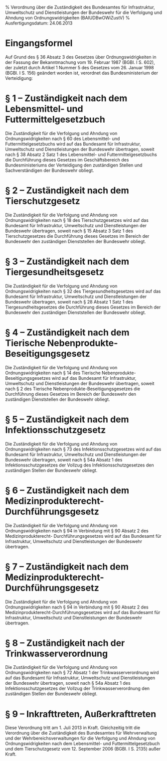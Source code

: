 % Verordnung über die Zuständigkeit des Bundesamtes für Infrastruktur, Umweltschutz und Dienstleistungen der Bundeswehr für die Verfolgung und Ahndung von Ordnungswidrigkeiten  (BAIUDBwOWiZustV)
% Ausfertigungsdatum: 24.06.2013
 
# Eingangsformel

Auf Grund des § 36 Absatz 3 des Gesetzes über Ordnungswidrigkeiten in der Fassung der Bekanntmachung vom 19. Februar 1987 (BGBl. I S. 602), der zuletzt durch Artikel 1 Nummer 5 des Gesetzes vom 26. Januar 1998 (BGBl. I S. 156) geändert worden ist, verordnet das Bundesministerium der Verteidigung:

# § 1 – Zuständigkeit nach dem Lebensmittel- und Futtermittelgesetzbuch

Die Zuständigkeit für die Verfolgung und Ahndung von Ordnungswidrigkeiten nach § 60 des Lebensmittel- und Futtermittelgesetzbuchs wird auf das Bundesamt für Infrastruktur, Umweltschutz und Dienstleistungen der Bundeswehr übertragen, soweit nach § 38 Absatz 2 Satz 1 des Lebensmittel- und Futtermittelgesetzbuchs die Durchführung dieses Gesetzes im Geschäftsbereich des Bundesministeriums der Verteidigung den zuständigen Stellen und Sachverständigen der Bundeswehr obliegt.

# § 2 – Zuständigkeit nach dem Tierschutzgesetz

Die Zuständigkeit für die Verfolgung und Ahndung von Ordnungswidrigkeiten nach § 18 des Tierschutzgesetzes wird auf das Bundesamt für Infrastruktur, Umweltschutz und Dienstleistungen der Bundeswehr übertragen, soweit nach § 15 Absatz 3 Satz 1 des Tierschutzgesetzes die Durchführung dieses Gesetzes im Bereich der Bundeswehr den zuständigen Dienststellen der Bundeswehr obliegt.

# § 3 – Zuständigkeit nach dem Tiergesundheitsgesetz

Die Zuständigkeit für die Verfolgung und Ahndung von Ordnungswidrigkeiten nach § 32 des Tiergesundheitsgesetzes wird auf das Bundesamt für Infrastruktur, Umweltschutz und Dienstleistungen der Bundeswehr übertragen, soweit nach § 28 Absatz 1 Satz 1 des Tiergesundheitsgesetzes die Durchführung dieses Gesetzes im Bereich der Bundeswehr den zuständigen Dienststellen der Bundeswehr obliegt.

# § 4 – Zuständigkeit nach dem Tierische Nebenprodukte-Beseitigungsgesetz

Die Zuständigkeit für die Verfolgung und Ahndung von Ordnungswidrigkeiten nach § 14 des Tierische Nebenprodukte-Beseitigungsgesetzes wird auf das Bundesamt für Infrastruktur, Umweltschutz und Dienstleistungen der Bundeswehr übertragen, soweit nach § 2 des Tierische Nebenprodukte-Beseitigungsgesetzes die Durchführung dieses Gesetzes im Bereich der Bundeswehr den zuständigen Dienststellen der Bundeswehr obliegt.

# § 5 – Zuständigkeit nach dem Infektionsschutzgesetz

Die Zuständigkeit für die Verfolgung und Ahndung von Ordnungswidrigkeiten nach § 73 des Infektionsschutzgesetzes wird auf das Bundesamt für Infrastruktur, Umweltschutz und Dienstleistungen der Bundeswehr übertragen, soweit nach § 54a Absatz 1 des Infektionsschutzgesetzes der Vollzug des Infektionsschutzgesetzes den zuständigen Stellen der Bundeswehr obliegt.

# § 6 – Zuständigkeit nach dem Medizinprodukterecht-Durchführungsgesetz

Die Zuständigkeit für die Verfolgung und Ahndung von Ordnungswidrigkeiten nach § 94 in Verbindung mit § 90 Absatz 2 des Medizinprodukterecht- Durchführungsgesetzes wird auf das Bundesamt für Infrastruktur, Umweltschutz und Dienstleistungen der Bundeswehr übertragen.

# § 7 – Zuständigkeit nach dem Medizinprodukterecht-Durchführungsgesetz

Die Zuständigkeit für die Verfolgung und Ahndung von Ordnungswidrigkeiten nach § 94 in Verbindung mit § 90 Absatz 2 des Medizinprodukterecht-Durchführungsgesetzes wird auf das Bundesamt für Infrastruktur, Umweltschutz und Dienstleistungen der Bundeswehr übertragen.

# § 8 – Zuständigkeit nach der Trinkwasserverordnung

Die Zuständigkeit für die Verfolgung und Ahndung von Ordnungswidrigkeiten nach § 72 Absatz 1 der Trinkwasserverordnung wird auf das Bundesamt für Infrastruktur, Umweltschutz und Dienstleistungen der Bundeswehr übertragen, soweit nach § 54a Absatz 1 des Infektionsschutzgesetzes der Vollzug der Trinkwasserverordnung den zuständigen Stellen der Bundeswehr obliegt.

# § 9 – Inkrafttreten, Außerkrafttreten

Diese Verordnung tritt am 1. Juli 2013 in Kraft. Gleichzeitig tritt die Verordnung über die Zuständigkeit des Bundesamtes für Wehrverwaltung und der Wehrbereichsverwaltungen für die Verfolgung und Ahndung von Ordnungswidrigkeiten nach dem Lebensmittel- und Futtermittelgesetzbuch und dem Tierschutzgesetz vom 12. September 2006 (BGBl. I S. 2135) außer Kraft.
